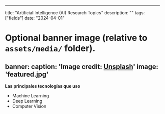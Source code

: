 
---
title: "Artificial Intelligence (AI) Research Topics"
description: ""
tags: ["fields"]
date: "2024-04-01"


  # Optional banner image (relative to `assets/media/` folder).
banner:
  caption: 'Image credit: [**Unsplash**](https://unsplash.com/)'
  image: 'featured.jpg'
---

__Las principales tecnologías que uso__

- Machine Learning
- Deep Learning
- Computer Vision